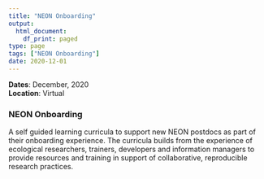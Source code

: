 ```yaml
---
title: "NEON Onboarding"
output:
  html_document:
    df_print: paged
type: page
tags: ["NEON Onboarding"]
date: 2020-12-01
---
```


__Dates__: December, 2020 <br>
__Location__: Virtual <br>


### NEON Onboarding

A self guided learning curricula to support new NEON postdocs as part of their onboarding experience. The curricula builds from the experience of ecological researchers, trainers, developers and information managers to provide resources and training in support of collaborative, reproducible research practices.
